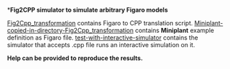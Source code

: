 ***Fig2CPP simulator to simulate arbitrary Figaro models**

[Fig2Cpp_transformation](Fig2Cpp_transformation) contains Figaro to CPP translation script.
[Miniplant-copied-in-directory-Fig2Cpp_transformation](Miniplant-copied-in-directory-Fig2Cpp_transformation) contains **Miniplant** example definition as Figaro file.
[test-with-interactive-simulator](test-with-interactive-simulator) contains the simulator that accepts .cpp file runs an interactive simulation on it.

**Help can be provided to reproduce the results.**
